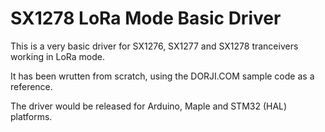 # SX1278 LoRa Mode Basic Driver

This is a very basic driver for SX1276, SX1277 and SX1278 tranceivers working in LoRa mode. 

It has been wrutten from scratch, using the DORJI.COM sample code as a reference.

The driver would be released for Arduino, Maple and STM32 (HAL) platforms.
